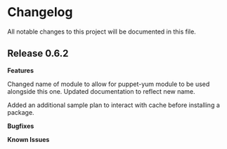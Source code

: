 # Changelog

All notable changes to this project will be documented in this file.

## Release 0.6.2

**Features**

Changed name of module to allow for puppet-yum module to be used alongside this one. Updated documentation to reflect new name.

Added an additional sample plan to interact with cache before installing a package. 

**Bugfixes**

**Known Issues**


